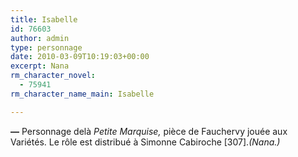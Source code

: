 ```yaml
---
title: Isabelle
id: 76603
author: admin
type: personnage
date: 2010-03-09T10:19:03+00:00
excerpt: Nana
rm_character_novel:
  - 75941
rm_character_name_main: Isabelle

---
```

**—** Personnage delà _Petite Marquise,_ pièce de Fauchervy jouée aux Variétés. Le rôle est distribué à Simonne Cabiroche [307]._(Nana.)_